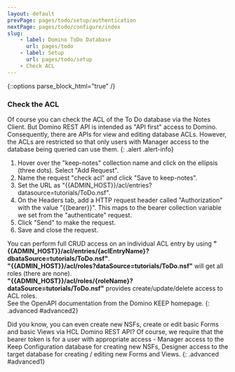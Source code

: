 ```yaml
---
layout: default
prevPage: pages/todo/setup/authentication
nextPage: pages/todo/configure/index
slug:
    - label: Domino ToDo Database
      url: pages/todo
    - label: Setup
      url: pages/todo/setup
    - Check ACL
---
```


{::options parse_block_html="true" /}

### Check the ACL

Of course you can check the ACL of the To Do database via the Notes Client. But Domino REST API is intended as "API first" access to Domino. Consequently, there are APIs for view and editing database ACLs. However, the ACLs are restricted so that only users with Manager access to the database being queried can use them.
{: .alert .alert-info}

1. Hover over the "keep-notes" collection name and click on the ellipsis (three dots). Select "Add Request".  
2. Name the request "check acl" and click "Save to keep-notes".
3. Set the URL as "&#123;&#123;ADMIN_HOST&#125;&#125;/acl/entries?datasource=tutorials/ToDo.nsf".
4. On the Headers tab, add a HTTP request header called "Authorization" with the value "&#123;&#123;bearer&#125;&#125;". This maps to the bearer collection variable we set from the "authenticate" request.
5. Click "Send" to make the request.
6. Save and close the request.

You can perform full CRUD access on an individual ACL entry by using **"&#123;&#123;ADMIN_HOST&#125;&#125;/acl/entries/{aclEntryName}?dbataSource=tutorials/ToDo.nsf"**. <br/>**"&#123;&#123;ADMIN_HOST&#125;&#125;/acl/roles?dataSource=tutorials/ToDo.nsf"** will get all roles (there are none). <br/>**"&#123;&#123;ADMIN_HOST&#125;&#125;/acl/roles/{roleName}?dataSource=tutorials/ToDo.nsf"** provides create/update/delete access to ACL roles.<br/>See the OpenAPI documentation from the Domino KEEP homepage.
{: .advanced #advanced2}
<p/>
Did you know, you can even create new NSFs, create or edit basic Forms and basic Views via HCL Domino REST API? Of course, we require that the bearer token is for a user with appropriate access - Manager access to the Keep Configuration database for creating new NSFs, Designer access to the target database for creating / editing new Forms and Views.
{: .advanced #advanced1}
&nbsp;